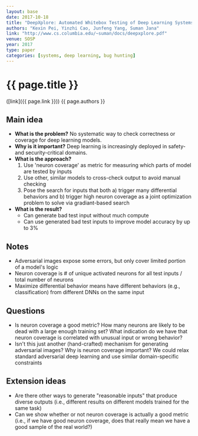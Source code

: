 ```yaml
---
layout: base
date: 2017-10-18
title: "DeepXplore: Automated Whitebox Testing of Deep Learning Systems"
authors: "Kexin Pei, Yinzhi Cao, Junfeng Yang, Suman Jana"
link: "http://www.cs.columbia.edu/~suman/docs/deepxplore.pdf"
venue: SOSP
year: 2017
type: paper
categories: [systems, deep learning, bug hunting]
---
```


# {{ page.title }}
([link]({{ page.link }})) {{ page.authors }}

## Main idea
- **What is the problem?** No systematic way to check correctness or coverage for deep learning models.
- **Why is it important?** Deep learning is increasingly deployed in safety- and security-critical domains.
- **What is the approach?**
  1. Use 'neuron coverage' as metric for measuring which parts of model are tested by inputs
  2. Use other, similar models to cross-check output to avoid manual checking
  3. Pose the search for inputs that both a) trigger many differential behaviors and b) trigger high neuron coverage as a joint optimization problem to solve via gradiant-based search
- **What is the result?**
  - Can generate bad test input without much compute
  - Can use generated bad test inputs to improve model accuracy by up to 3%

## Notes
- Adversarial images expose some errors, but only cover limited portion of a model's logic
- Neuron coverage is # of unique activated neurons for all test inputs / total number of neurons
- Maximize differential behavior means have different behaviors (e.g., classification) from different DNNs on the same input

## Questions
- Is neuron coverage a good metric? How many neurons are likely to be dead with a large enough training set? What indication do we have that neuron coverage is correlated with unusual input or wrong behavior?
- Isn't this just another (hand-crafted) mechanism for generating adversarial images? Why is neuron coverage important? We could relax standard adversarial deep learning and use similar domain-specific constraints

## Extension ideas
- Are there other ways to generate "reasonable inputs" that produce diverse outputs (i.e., different results on different models trained for the same task)
- Can we show whether or not neuron coverage is actually a good metric (i.e., if we have good neuron coverage, does that really mean we have a good sample of the real world?)
